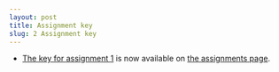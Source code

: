 ```yaml
---
layout: post
title: Assignment key
slug: 2 Assignment key
---
```


* [The key for assignment 1](/materials/pg.key.pdf) is now available on [the assignments page](/assignments.html).

